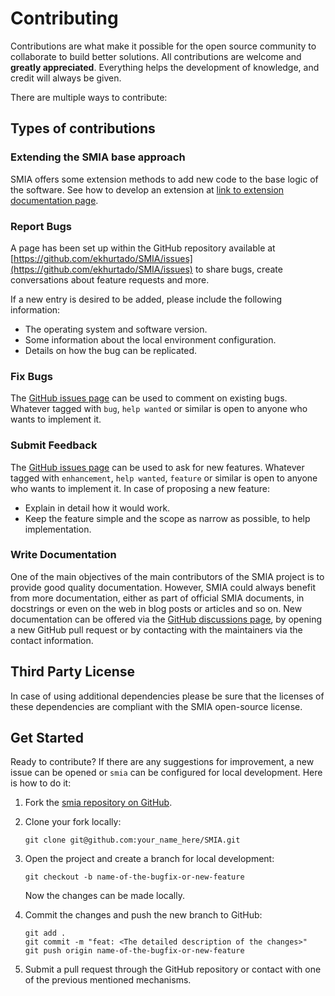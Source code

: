 # Contributing

Contributions are what make it possible for the open source community to collaborate to build better solutions. All contributions are welcome and **greatly appreciated**. Everything helps the development of knowledge, and credit will always be given.

There are multiple ways to contribute:

## Types of contributions

### Extending the SMIA base approach

SMIA offers some extension methods to add new code to the base logic of the software. See how to develop an extension at [link to extension documentation page](https://i4-0-smia.readthedocs.io/en/latest/).

[//]: # (TODO FALTA POR AÑADIR EL ENLACE A LA PAGINA DE LA DOCUMENTACION DONDE SE EXPLICA COMO GENERAR UNA EXTENSION)

### Report Bugs

A page has been set up within the GitHub repository available at [https://github.com/ekhurtado/SMIA/issues](https://github.com/ekhurtado/SMIA/issues) to share bugs, create conversations about feature requests and more.

If a new entry is desired to be added, please include the following information:

- The operating system and software version.
- Some information about the local environment configuration.
- Details on how the bug can be replicated.

### Fix Bugs

The [GitHub issues page](https://github.com/ekhurtado/SMIA/issues) can be used to comment on existing bugs. Whatever tagged with ``bug``, ``help wanted`` or similar is open to anyone who wants to implement it.

### Submit Feedback

The [GitHub issues page](https://github.com/ekhurtado/SMIA/issues) can be used to ask for new features. Whatever tagged with ``enhancement``, ``help wanted``, ``feature`` or similar is open to anyone who wants to implement it. In case of proposing a new feature:

- Explain in detail how it would work.
- Keep the feature simple and the scope as narrow as possible, to help implementation.

### Write Documentation

One of the main objectives of the main contributors of the SMIA project is to provide good quality documentation. However, SMIA could always benefit from more documentation, either as part of official SMIA documents, in docstrings or even on the web in blog posts or articles and so on. New documentation can be offered via the [GitHub discussions page](https://github.com/ekhurtado/SMIA/discussions), by opening a new GitHub pull request or by contacting with the maintainers via the contact information.

[//]: # (TODO pensar si añadir informacion de contacto)

## Third Party License

In case of using additional dependencies please be sure that the licenses of these dependencies are compliant with the SMIA open-source license.

## Get Started

Ready to contribute? If there are any suggestions for improvement, a new issue can be opened or ``smia`` can be configured for local development. Here is how to do it:

1. Fork the [smia repository on GitHub](https://github.com/ekhurtado/SMIA).
2. Clone your fork locally:
    ```
    git clone git@github.com:your_name_here/SMIA.git
    ```
3. Open the project and create a branch for local development:
    ```
    git checkout -b name-of-the-bugfix-or-new-feature
    ```
   
    Now the changes can be made locally.

4. Commit the changes and push the new branch to GitHub:
    ```
    git add .
    git commit -m "feat: <The detailed description of the changes>"
    git push origin name-of-the-bugfix-or-new-feature
    ```
   
5. Submit a pull request through the GitHub repository or contact with one of the previous mentioned mechanisms.

